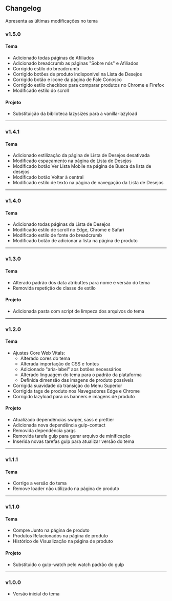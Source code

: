 ## Changelog
Apresenta as últimas modificações no tema

### v1.5.0

#### Tema
- Adicionado todas páginas de Afiliados
- Adicionado breadcrumb as páginas "Sobre nós" e Afiliados
- Corrigido estilo do breadcrumb
- Corrigido botões de produto indisponível na Lista de Desejos
- Corrigido botão e icone da página de Fale Conosco
- Corrigido estilo checkbox para comparar produtos no Chrome e Firefox
- Modificado estilo do scroll

#### Projeto
- Substituição da biblioteca lazysizes para a vanilla-lazyload

----------
### v1.4.1

#### Tema
- Adicionado estilização da página de Lista de Desejos desativada
- Modificado espaçamento na página de Lista de Desejos
- Modificado botão Ver Lista Mobile na página de Busca da lista de desejos
- Modificado botão Voltar à central
- Modificado estilo de texto na página de navegação da Lista de Desejos

----------
### v1.4.0

#### Tema
- Adicionado todas páginas da Lista de Desejos
- Modificado estilo de scroll no Edge, Chrome e Safari
- Modificado estilo de fonte do breadcrumb
- Modificado botão de adicionar a lista na página de produto 

----------
### v1.3.0

#### Tema
- Alterado padrão dos data atributtes para nome e versão do tema
- Removida repetição de classe de estilo

#### Projeto
-  Adicionada pasta com script de limpeza dos arquivos do tema

----------
### v1.2.0

#### Tema
- Ajustes Core Web Vitals:
    - Alterado cores do tema
    - Alterada importação de CSS e fontes
    - Adicionado "aria-label" aos botões necessários
    - Alterado linguagem do tema para o padrão da plataforma
    - Definida dimensão das imagens de produto possíveis
- Corrigida suavidade da transição do Menu Superior
- Corrigida tags de produto nos Navegadores Edge e Chrome
- Corrigido lazyload para os banners e imagens de produto

#### Projeto
- Atualizado dependências swiper, sass e prettier
- Adicionada nova dependência gulp-contact
- Removida dependência yargs
- Removida tarefa gulp para gerar arquivo de minificação
- Inserida novas tarefas gulp para atualizar versão do tema 

----------
### v1.1.1

#### Tema
- Corrige a versão do tema
- Remove loader não utilizado na página de produto

----------
### v1.1.0

#### Tema
- Compre Junto na página de produto
- Produtos Relacionados na página de produto
- Histórico de Visualização na página de produto

#### Projeto
- Substituido o gulp-watch pelo watch padrão do gulp

----------
### v1.0.0
- Versão inicial do tema